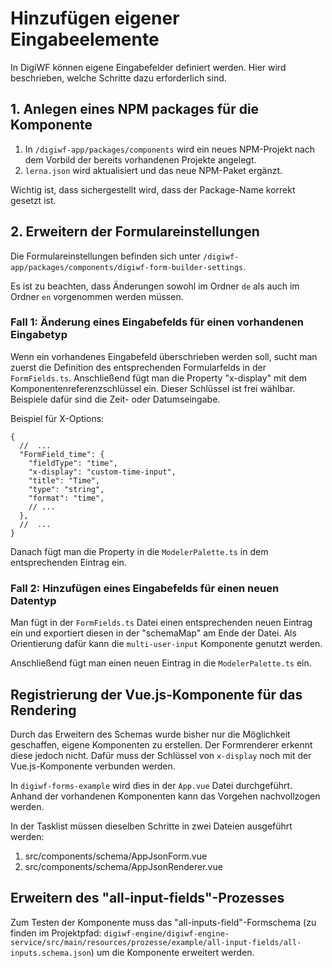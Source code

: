 # Hinzufügen eigener Eingabeelemente

In DigiWF können eigene Eingabefelder definiert werden. Hier wird beschrieben, welche Schritte dazu erforderlich sind.

## 1. Anlegen eines NPM packages für die Komponente

1. In `/digiwf-app/packages/components` wird ein neues NPM-Projekt nach dem Vorbild der bereits vorhandenen Projekte
   angelegt.
2. `lerna.json` wird aktualisiert und das neue NPM-Paket ergänzt.

Wichtig ist, dass sichergestellt wird, dass der Package-Name korrekt gesetzt ist.

## 2. Erweitern der Formulareinstellungen

Die Formulareinstellungen befinden sich unter `/digiwf-app/packages/components/digiwf-form-builder-settings`.

Es ist zu beachten, dass Änderungen sowohl im Ordner `de` als auch im Ordner `en` vorgenommen werden müssen.

### Fall 1: Änderung eines Eingabefelds für einen vorhandenen Eingabetyp

Wenn ein vorhandenes Eingabefeld überschrieben werden soll, sucht man zuerst die Definition des entsprechenden
Formularfelds in der `FormFields.ts`. Anschließend fügt man die Property "x-display" mit dem
Komponentenreferenzschlüssel ein. Dieser Schlüssel ist frei wählbar. Beispiele dafür sind die Zeit- oder Datumseingabe.

Beispiel für X-Options:

```json5
{
  //  ...
  "FormField_time": {
    "fieldType": "time",
    "x-display": "custom-time-input",
    "title": "Time",
    "type": "string",
    "format": "time",
    // ...
  },
  //  ...
}
```
Danach fügt man die Property in die `ModelerPalette.ts` in dem entsprechenden Eintrag ein.

### Fall 2: Hinzufügen eines Eingabefelds für einen neuen Datentyp

Man fügt in der `FormFields.ts` Datei einen entsprechenden neuen Eintrag ein und exportiert diesen in der "schemaMap" am
Ende der Datei. Als Orientierung dafür kann die `multi-user-input` Komponente genutzt werden.

Anschließend fügt man einen neuen Eintrag in die `ModelerPalette.ts` ein.

## Registrierung der Vue.js-Komponente für das Rendering

Durch das Erweitern des Schemas wurde bisher nur die Möglichkeit geschaffen, eigene Komponenten zu erstellen. Der
Formrenderer erkennt diese jedoch nicht. Dafür muss der Schlüssel von `x-display` noch mit der Vue.js-Komponente
verbunden werden.

In `digiwf-forms-example` wird dies in der `App.vue` Datei durchgeführt. Anhand der vorhandenen Komponenten kann das
Vorgehen nachvollzogen werden.

In der Tasklist müssen dieselben Schritte in zwei Dateien ausgeführt werden:

1. src/components/schema/AppJsonForm.vue
2. src/components/schema/AppJsonRenderer.vue

## Erweitern des "all-input-fields"-Prozesses

Zum Testen der Komponente muss das "all-inputs-field"-Formschema (zu finden im
Projektpfad: `digiwf-engine/digiwf-engine-service/src/main/resources/prozesse/example/all-input-fields/all-inputs.schema.json`)
um die Komponente erweitert werden.